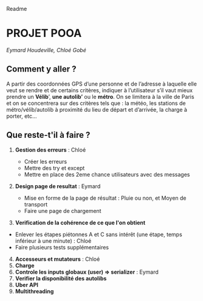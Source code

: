 Readme

# PROJET POOA
<i>Eymard Houdeville, Chloé Gobé</i>

## Comment y aller ?
A partir des coordonnées GPS d’une personne et de l’adresse à laquelle elle veut se rendre et de certains critères,
indiquer à l’utilisateur s’il vaut mieux prendre un <b>Vélib</b>’, <b>une autolib’</b> ou le <b>métro</b>.
On se limitera à la ville de Paris et on se concentrera sur des critères tels que : la météo,
les stations de métro/vélib/autolib à proximité du lieu de départ et d’arrivée, la charge à porter, etc…

## Que reste-t'il à faire ?
1. **Gestion des erreurs** : Chloé
	- Créer les erreurs
	- Mettre des try et except
	- Mettre en place des 2eme chance utilisateurs avec des messages
	
2. **Design page de resultat** : Eymard
	- Mise en forme de la page de résultat : Pluie ou non, et Moyen de transport
	- Faire une page de chargement

3. **Verification de la cohérence de ce que l'on obtient**
  - Enlever les étapes piétonnes A et C sans intérêt (une étape, temps inférieur à une minute) : Chloé
  - Faire plusieurs tests supplémentaires

4. **Accesseurs et mutateurs** : Chloé
5. **Charge**
5. **Controle les inputs globaux (user) => serializer** : Eymard
6. **Verifier la disponibilité des autolibs**
7. **Uber API**
8. **Multithreading** 